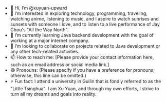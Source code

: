 - 👋 Hi, I’m @xuyuan-upward
- 👀 I’m interested in exploring technology, programming, traveling, watching anime, listening to music, and I aspire to watch sunrises and sunsets with someone I love, and to listen to a live performance of Jay Chou's "All the Way North".
- 🌱 I’m currently learning Java backend development with the goal of working at a major internet company.
- 💞️ I’m looking to collaborate on projects related to Java development or any other tech-related activities.
- 📫 How to reach me: [Please provide your contact information here, such as an email address or social media link.]
- 😄 Pronouns: (Please specify if you have a preference for pronouns; otherwise, this line can be omitted.)
- ⚡ Fun fact: I attend a university in Guilin that is fondly referred to as the "Little Tsinghua".
I am Xu Yuan, and through my own efforts, I strive to turn all my dreams and goals into reality.

<!---
xuyuan-upward/xuyuan-upward is a ✨ special ✨ repository because its `README.md` (this file) appears on your GitHub profile.
You can click the Preview link to take a look at your changes.
--->
